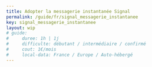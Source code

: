 ```yaml
---
title: Adopter la messagerie instantanée Signal
permalink: /guide/fr/signal_messagerie_instantanee
key: signal_messagerie_instantanee
layout: wip
# guide:
#     duree: 1h | 1j 
#     difficulte: débutant / intermédiaire / confirmé
#     cout: 1€/mois
#     local-data: France / Europe / Auto-hébergé
---
```


